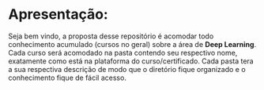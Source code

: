 # Apresentação:
Seja bem vindo, a proposta desse repositório é acomodar todo conhecimento acumulado (cursos no geral) sobre a área de **Deep Learning**. Cada curso será acomodado na pasta contendo seu respectivo nome, exatamente como está na plataforma do curso/certificado. Cada pasta tera a sua respectiva descrição de modo que o diretório fique organizado e o conhecimento fique de fácil acesso.

